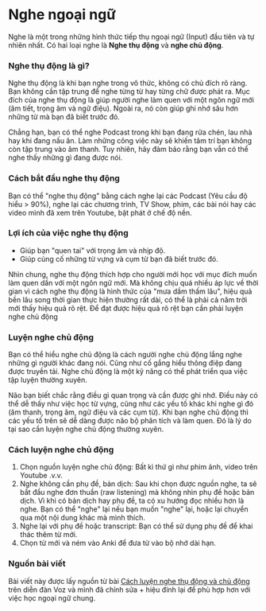 # Nghe ngoại ngữ
Nghe là một trong những hình thức tiếp thụ ngoại ngữ (Input) đầu tiên và tự nhiên nhất. Có hai loại nghe là **Nghe thụ động** và **nghe chủ động**.

### Nghe thụ động là gì?

Nghe thụ động là khi bạn nghe trong vô thức, không có chủ đích rõ ràng. Bạn không cần tập trung để nghe từng từ hay từng chữ được phát ra. Mục đích của nghe thụ động là giúp người nghe làm quen với một ngôn ngữ mới (âm tiết, trọng âm và ngữ điệu). Ngoài ra, nó còn giúp ghi nhớ sâu hơn những từ mà bạn đã biết trước đó.

Chẳng hạn, bạn có thể nghe Podcast trong khi bạn đang rửa chén, lau nhà hay khi đang nấu ăn. Làm những công việc này sẽ khiến tâm trí bạn không còn tập trung vào âm thanh. Tuy nhiên, hãy đảm bảo rằng bạn vẫn có thể nghe thấy những gì đang được nói.

### Cách bắt đầu nghe thụ động
Bạn có thể "nghe thụ động" bằng cách nghe lại các Podcast (Yêu cầu độ hiểu > 90%), nghe lại các chương trình, TV Show, phim, các bài nói hay các video mình đã xem trên Youtube, bật phát ở chế độ nền. 

### Lợi ích của việc nghe thụ động​

- Giúp bạn "quen tai" với trọng âm và nhịp độ.
- Giúp củng cố những từ vựng và cụm từ bạn đã biết trước đó.

Nhìn chung, nghe thụ động thích hợp cho người mới học với mục đích muốn làm quen dần với một ngôn ngữ mới. Mà không chịu quá nhiều áp lực về thời gian vì cách nghe thụ động là hình thức của "mưa dầm thấm lâu", hiệu quả bền lâu song thời gian thực hiện thường rất dài, có thể là phải cả năm trời mới thấy hiệu quả rõ rệt. Để đạt được hiệu quả rõ rệt bạn cần phải luyện nghe chủ động

### Luyện nghe chủ động

Bạn có thể hiểu nghe chủ động là cách người nghe chủ động lắng nghe những gì người khác đang nói. Cũng như cố gắng hiểu thông điệp đang được truyền tải. Nghe chủ động là một kỹ năng có thể phát triển qua việc tập luyện thường xuyên.

Não bạn biết chắc rằng điều gì quan trọng và cần được ghi nhớ. Điều này có thể dễ thấy như việc học từ vựng, cũng như các yếu tố khác khi nghe gì đó (âm thanh, trọng âm, ngữ điệu và các cụm từ). Khi bạn nghe chủ động thì các yếu tố trên sẽ dễ dàng được não bộ phân tích và làm quen. Đó là lý do tại sao cần luyện nghe chủ động thường xuyên.

### Cách luyện nghe chủ động
1. Chọn nguồn luyện nghe chủ động: Bất kì thứ gì như phim ảnh, video trên Youtube .v.v.
2. Nghe không cần phụ đề, bản dịch: Sau khi chọn được nguồn nghe, ta sẽ bắt đầu nghe đơn thuần (raw listening) mà không nhìn phụ đề hoặc bản dịch. Vì khi có bản dịch hay phụ đề, ta có xu hướng đọc nhiều hơn là nghe. Bạn có thể "nghe" lại nếu bạn muốn "nghe" lại, hoặc lại chuyển qua một nội dung khác mà mình thích. 
3. Nghe lại với phụ đề hoặc transcript: Bạn có thể sử dụng phụ đề để khai thác thêm từ mới.
4. Chọn từ mới và ném vào Anki để đưa từ vào bộ nhớ dài hạn.


### Nguồn bài viết

Bài viết này được lấy nguồn từ bài [Cách luyện nghe thụ động và chủ động](https://voz.vn/t/cach-luyen-nghe-tieng-anh-thu-đong-va-chu-đong-ban-can-phai-biet.503011/) trên diễn đàn Voz và mình đã chỉnh sửa + hiệu đính lại để phù hợp hơn với việc học ngoại ngữ chung.
